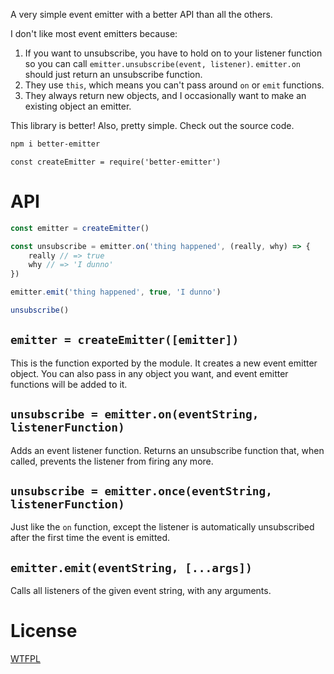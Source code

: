 A very simple event emitter with a better API than all the others.

I don't like most event emitters because:

1. If you want to unsubscribe, you have to hold on to your listener function so you can call `emitter.unsubscribe(event, listener)`.  `emitter.on` should just return an unsubscribe function.
2. They use `this`, which means you can't pass around `on` or `emit` functions.
3. They always return new objects, and I occasionally want to make an existing object an emitter.

This library is better!  Also, pretty simple.  Check out the source code.

```sh
npm i better-emitter
```

```
const createEmitter = require('better-emitter')
```

# API

<!--js
const createEmitter = require('./')
-->

```js
const emitter = createEmitter()

const unsubscribe = emitter.on('thing happened', (really, why) => {
	really // => true
	why // => 'I dunno'
})

emitter.emit('thing happened', true, 'I dunno')

unsubscribe()
```

## `emitter = createEmitter([emitter])`

This is the function exported by the module.  It creates a new event emitter object.  You can also pass in any object you want, and event emitter functions will be added to it.

## `unsubscribe = emitter.on(eventString, listenerFunction)`

Adds an event listener function.  Returns an unsubscribe function that, when called, prevents the listener from firing any more.

## `unsubscribe = emitter.once(eventString, listenerFunction)`

Just like the `on` function, except the listener is automatically unsubscribed after the first time the event is emitted.

## `emitter.emit(eventString, [...args])`

Calls all listeners of the given event string, with any arguments.

# License

[WTFPL](http://wtfpl2.com/)
